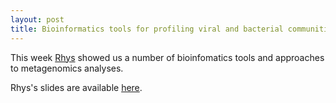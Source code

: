 ```yaml
---
layout: post
title: Bioinformatics tools for profiling viral and bacterial communities
---
```


This week [Rhys](https://biological-sciences.uq.edu.au/profile/1083/rhys-parry) showed us a number of bioinfomatics tools and approaches to metagenomics analyses.
 
Rhys's slides are available [here](/pdf/2019-02-21-Rhys.pdf).
